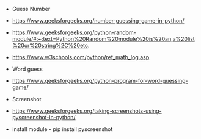 - Guess Number
- https://www.geeksforgeeks.org/number-guessing-game-in-python/
- https://www.geeksforgeeks.org/python-random-module/#:~:text=Python%20Random%20module%20is%20an,a%20list%20or%20string%2C%20etc.
- https://www.w3schools.com/python/ref_math_log.asp

- Word guess
- https://www.geeksforgeeks.org/python-program-for-word-guessing-game/

- Screenshot
- https://www.geeksforgeeks.org/taking-screenshots-using-pyscreenshot-in-python/
- install module - pip install pyscreenshot
